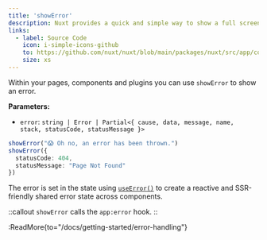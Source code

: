 ```yaml
---
title: 'showError'
description: Nuxt provides a quick and simple way to show a full screen error page if needed.
links:
  - label: Source Code
    icon: i-simple-icons-github
    to: https://github.com/nuxt/nuxt/blob/main/packages/nuxt/src/app/composables/error.ts
    size: xs
---
```


Within your pages, components and plugins you can use `showError` to show an error.

**Parameters:**

- `error`: `string | Error | Partial<{ cause, data, message, name, stack, statusCode, statusMessage }>`

```ts
showError("😱 Oh no, an error has been thrown.")
showError({
  statusCode: 404,
  statusMessage: "Page Not Found"
})
```

The error is set in the state using [`useError()`](/docs/api/composables/use-error) to create a reactive and SSR-friendly shared error state across components.

::callout
`showError` calls the `app:error` hook.
::

:ReadMore{to="/docs/getting-started/error-handling"}
